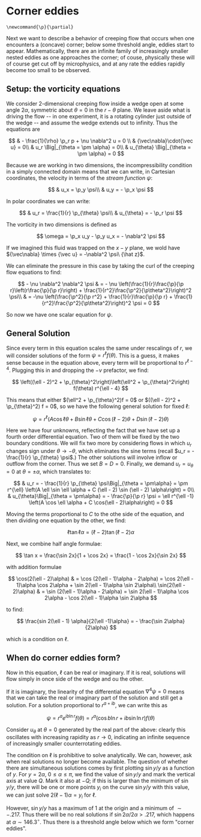 # Corner eddies

```{math}
\newcommand{\p}{\partial}
```

Next we want to describe a behavior of creeping flow that occurs when one 
encounters a (concave) corner; below some threshold angle, eddies start 
to appear. Mathematically, there are an infinite family of increasingly
smaller nested eddies as one approaches the corner; of couse, physically 
these will of course get cut off by microphysics, and at any rate the eddies
rapidly become too small to be observed.

## Setup: the vorticity equations

We consider 2-dimensional creeping flow inside a wedge open at some angle 
$2 \alpha$, symmetric about $\theta = 0$ in the $r-\theta$ plane. We leave
aside what is driving the flow -- in one experiment, 
it is a rotating cylinder just outside of the wedge -- and assume the wedge
extends out to infinity. Thus the equations are

$$
	& - \frac{1}{\rho} \p_r p + \nu \nabla^2 u = 0 \\
	& {\vec\nabla}\cdot{\vec u} = 0\\
	& u_r \Big|_{\theta = \pm \alpha} = 0\\
	& u_{\theta} \Big|_{\theta = \pm \alpha} = 0
$$

Because we are working in two dimensions, the incompressibility condition
in a simply connected domain means that we can write, in Cartesian 
coordinates, the velocity in terms of the *stream function* $\psi$:

$$
	& u_x = \p_y \psi\\
	& u_y = - \p_x \psi
$$
	
In polar coordinates we can write:

$$
	& u_r = \frac{1}{r} \p_{\theta} \psi\\
	& u_{\theta} = - \p_r \psi
$$

The vorticity in two dimensions is defined as

$$
	\omega = \p_x u_y - \p_y u_x = - \nabla^2 \psi
$$

If we imagined this fluid was trapped on the $x-y$ plane, we wold have
${\vec\nabla} \times {\vec u} = -\nabla^2 \psi\ {\hat z}$. 

We can eliminate the pressure in this case by taking the curl of
the creeping flow equations to find:

$$
	- \nu \nabla^2 \nabla^2 \psi & = - \nu \left(\frac{1}{r}\frac{\p}{\p r}\left(r\frac{\p}{\p r}\right) + \frac{1}{r^2}\frac{\p^2}{\p\theta^2}\right)^2 \psi\\
	& = -\nu \left(\frac{\p^2}{\p r^2} + \frac{1}{r}\frac{\p}{\p r} + \frac{1}{r^2}\frac{\p^2}{\p\theta^2}\right)^2 \psi = 0
$$

So now we have one scalar equation for $\psi$.

## General Solution

Since every term in this equation scales the same under rescalings of $r$,
we will consider solutions of the form $\psi = r^{\ell} f(\theta)$. This
is a guess, it makes sense because in the equation above, every term will be 
proportional to $r^{\ell - 4}$. Plugging this in and dropping the $-\nu$
prefactor, we find:

$$
	\left((\ell - 2)^2 + \p_{\theta}^2\right)\left(\ell^2 + \p_{\theta}^2\right) f(\theta) r^{\ell - 4}
$$

This means that either $(\ell^2 + \p_{\theta}^2)f = 0$ or 
$((\ell - 2)^2 + \p_{\theta}^2) f = 0$, so we have the following general
solution for fixed $\ell$:

$$
	\psi = r^{\ell} \left(A \cos\ell\theta + B \sin\ell\theta
	+ C \cos (\ell - 2)\theta + D \sin(\ell - 2)\theta\right)
$$

Here we have four unknowns, reflecting the fact that we have set up a
fourth order differential equation. Two of them will be fixed by
the two boundary conditions. We will fix two more by considering 
flows in which $u_r$ changes sign under $\theta \to - \theta$, which 
eliminates the sine terms (recall $u_r = - \frac{1}{r} \p_{\theta} \psi$.)
The other solutions will involve inflow or outflow from the corner.
Thus we set $B = D = 0$. Finally, we demand $u_r = u_{\theta} = 0$ at
$\theta = \pm \alpha$, which translates to:

$$
	& u_r = - \frac{1}{r} \p_{\theta} \psi\Big|_{\theta = \pm\alpha} = \pm r^{\ell}
	\left(A \ell \sin \ell \alpha + 
	C (\ell - 2) \sin (\ell - 2) \alpha\right) = 0\\
	& u_{\theta}\Big|_{\theta = \pm\alpha} = - \frac{\p}{\p r} \psi = \ell r^{\ell -1}
		\left(A \cos \ell \alpha + C \cos(\ell - 2)\alpha\right) = 0
$$

Moving the terms proportional to $C$ to the othe side of the equation,
and then dividing one equation by the other, we find:

$$
	\ell \tan\ell \alpha = (\ell - 2) \tan (\ell - 2) \alpha
$$

Next, we combine half angle formulae:

$$
	\tan x = \frac{\sin 2x}{1 + \cos 2x} = \frac{1 - \cos 2x}{\sin 2x}
$$

with addition formulae 

$$
	\cos(2(\ell - 2)\alpha) & = \cos (2(\ell - 1)\alpha - 2\alpha)
	= \cos 2(\ell - 1)\alpha \cos 2\alpha + 
	 \sin 2(\ell - 1)\alpha \sin 2\alpha\\
	\sin(2(\ell - 2)\alpha) & =  \sin (2(\ell - 1)\alpha - 2\alpha)
	=  \sin 2(\ell - 1)\alpha \cos 2\alpha -
	 \cos 2(\ell - 1)\alpha \sin 2\alpha
$$

to find:

$$
	\frac{sin 2(\ell - 1) \alpha}{2(\ell -1)\alpha} = - \frac{\sin 2\alpha}{2\alpha}
$$

which is a condition on $\ell$. 

## When do corner eddies form?

Now in this equation, $\ell$ can be real or imaginary. If it is real, 
solutions will flow simply in once side of the wedge and ou the other.

If it is imaginary, the linearity of the differential equation $\nabla^4 \psi = 0$ means that we can take the real or imaginary part of the solution and still get a solution. For a solution proportional to $r^{a + i b}$, we can write this as

$$
	\psi = r^a e^{i b \ln r} f(\theta) = r^a \left(\cos b \ln r + i b \sin \ln r\right) f(\theta)
$$

Consider $u_{\theta}$ at $\theta = 0$ generated by the real part of the above: 
clearly this oscillates with increasing rapidity as $r \to 0$, indicating an
infinite sequence of increasingly smaller counterrotating eddies. 

The condition on $\ell$ is prohibitive to solve analytically. We can, however,
ask when real solutions no longer become available. The question
of whether there are simultaneous solutions comes by first plotting
$\sin y/y$ as a function of $y$. For $y = 2\alpha$, $0 \leq \alpha \leq \pi$, 
we find the value of $\sin y/y$ and mark the vertical axis at value $Q$.
Mark it also at $-Q$; if this is larger than the
minimum of $\sin y/y$, there will be one or more points $y_i$ on the curve
$\sin y/y$ with this value, we can just solve $2(\ell -1) \alpha = y_i$ for
$\ell$.

However, $\sin y/y$ has a maximum of $1$ at the origin and a minimum of 
$\sim - .217$. Thus there will be no real solutions 
if $\sin 2\alpha/2\alpha > .217$, which happens at $\alpha \sim 146.3^{\circ}$. 
Thus there is a threshold
angle below which we form "corner eddies".

